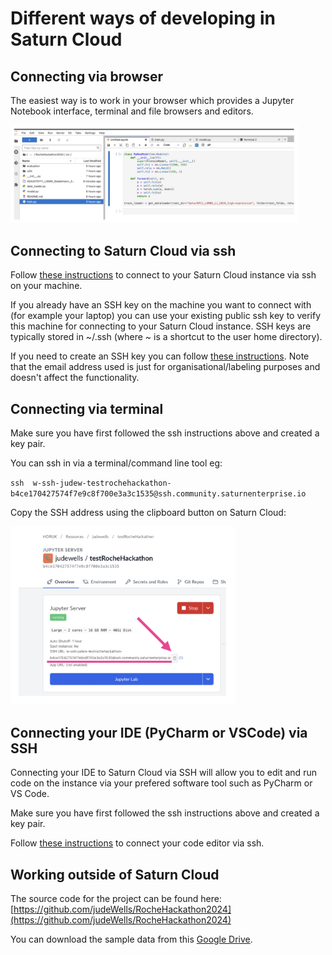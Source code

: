 # Different ways of developing in Saturn Cloud 

## Connecting via browser

The easiest way is to work in your browser which provides a Jupyter Notebook interface, terminal and file browsers and editors.

  <img src='../images/saturn-notebook.jpg' width='460'>

## Connecting to Saturn Cloud via ssh

Follow [these instructions](https://saturncloud.io/docs/using-saturn-cloud/ide_ssh/) to connect to your Saturn Cloud instance via ssh on your machine.


If you already have an SSH key on the machine you want to connect with (for example your laptop) you can use your existing public ssh key to verify this machine for connecting to your Saturn Cloud instance. SSH keys are typically stored in ~/.ssh (where ~ is a shortcut to the user home directory).

If you need to create an SSH key you can follow [these instructions](https://docs.github.com/en/authentication/connecting-to-github-with-ssh/generating-a-new-ssh-key-and-adding-it-to-the-ssh-agent). Note that the email address used is just for organisational/labeling purposes and doesn't affect the functionality.


## Connecting via terminal 

Make sure you have first followed the ssh instructions above and created a key pair.

You can ssh in via a terminal/command line tool eg:

`​ssh  w-ssh-judew-testrochehackathon-b4ce170427574f7e9c8f700e3a3c1535@ssh.community.saturnenterprise.io`

Copy the SSH address using the clipboard button on Saturn Cloud:

  <img src='../images/saturn-ssh.jpg' width='360'>


## Connecting your IDE (PyCharm or VSCode) via SSH

Connecting your IDE to Saturn Cloud via SSH will allow you to edit and run code on the instance via your prefered software tool such as PyCharm or VS Code.

Make sure you have first followed the ssh instructions above and created a key pair.

Follow [these instructions](https://saturncloud.io/docs/using-saturn-cloud/ide_ssh/#connect-to-an-external-ide) to connect your code editor via ssh.

## Working outside of Saturn Cloud 

The source code for the project can be found here: [https://github.com/judeWells/RocheHackathon2024](https://github.com/judeWells/RocheHackathon2024)

You can download the sample data from this [Google Drive](https://drive.google.com/drive/folders/1QoT9-IfC4W5KzNpU-ONkLtyKxBDeNQnd?usp=sharing).
